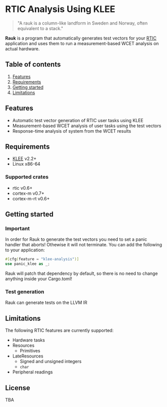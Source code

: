 # RTIC Analysis Using KLEE 
> "A rauk is a column-like landform in Sweden and Norway, often equivalent to a stack."

**Rauk** is a program that automatically generates test vectors for your [RTIC](https://rtic.rs) application and uses them to
run a measurement-based WCET analysis on actual hardware.

## Table of contents
1. [Features](#features)
2. [Requirements](#requirements)
3. [Getting started](#getting-started)
4. [Limitations](#limitations)

## Features
- Automatic test vector generation of RTIC user tasks using KLEE
- Measurement-based WCET analysis of user tasks using the test vectors
- Response-time analysis of system from the WCET results

## Requirements
* [KLEE](https://github.com/klee/klee) v2.2+
* Linux x86-64

### Supported crates
* rtic v0.6+
* cortex-m v0.7+
* cortex-m-rt v0.6+

## Getting started

### Important
In order for Rauk to generate the test vectors you need to set a panic handler that aborts! Othewise it will not terminate. You can add the following
to your application:
```rust
#[cfg(feature = "klee-analysis")]
use panic_klee as _;
```
Rauk will patch that dependency by default, so there is no need to change anything inside your Cargo.toml!

### Test generation
Rauk can generate tests on the LLVM IR 

## Limitations
The following RTIC features are currently supported:
* Hardware tasks
* Resources
   * Primitives
* LateResources
    * Signed and unsigned integers
    * `char`
* Peripheral readings

## License
TBA
